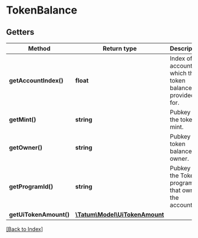 # TokenBalance

## Getters

Method | Return type | Description | Notes
------------ | ------------- | ------------- | -------------
**getAccountIndex()** | **float** | Index of the account in which the token balance is provided for. | [optional]
**getMint()** | **string** | Pubkey of the token's mint. | [optional]
**getOwner()** | **string** | Pubkey of token balance's owner. | [optional]
**getProgramId()** | **string** | Pubkey of the Token program that owns the account. | [optional]
**getUiTokenAmount()** | [**\Tatum\Model\UiTokenAmount**](UiTokenAmount.md) |  | [optional]

[[Back to Index]](../index.md)
